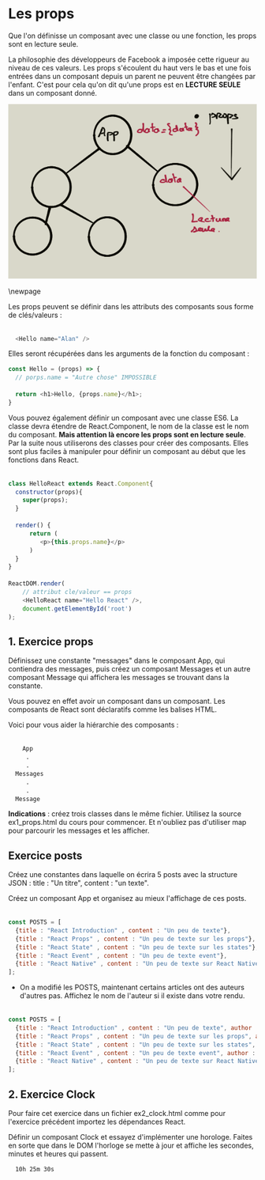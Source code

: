 # Les props

Que l'on définisse un composant avec une classe ou une fonction, les props sont en lecture seule.

La philosophie des développeurs de Facebook a imposée cette rigueur au niveau de ces valeurs. Les props s'écoulent du haut vers le bas et une fois entrées dans un composant depuis un parent ne peuvent être changées par l'enfant. C'est pour cela qu'on dit qu'une props est en **LECTURE SEULE** dans un composant donné.

![props top/down](images/props.png)

\newpage

Les props peuvent se définir dans les attributs des composants sous forme de clés/valeurs :

```js

  <Hello name="Alan" />

```

Elles seront récupérées dans les arguments de la fonction du composant :

```js
const Hello = (props) => {
  // porps.name = "Autre chose" IMPOSSIBLE

  return <h1>Hello, {props.name}</h1>;
}

```

Vous pouvez également définir un composant avec une classe ES6. La classe devra étendre de React.Component, le nom de la classe est le nom du composant.
**Mais attention là encore les props sont en lecture seule**. Par la suite nous utiliserons des classes pour créer des composants. Elles sont plus faciles à manipuler pour définir un composant au début que les fonctions dans React.

```js

class HelloReact extends React.Component{
  constructor(props){
    super(props);
  }

  render() {
      return (
         <p>{this.props.name}</p>
      )
  }
}

ReactDOM.render(
    // attribut cle/valeur == props
    <HelloReact name="Hello React" />,
    document.getElementById('root')
);

```

## 1. Exercice props

Définissez une constante "messages" dans le composant App, qui contiendra des messages, puis créez un composant Messages et un autre composant Message qui affichera les messages se trouvant dans la constante.

Vous pouvez en effet avoir un composant dans un composant. Les composants de React sont déclaratifs comme les balises HTML.

Voici pour vous aider la hiérarchie des composants :

```txt

    App
     .
     .
  Messages
     .
     .
  Message
```

**Indications** : créez trois classes dans le même fichier. Utilisez la source ex1_props.html du cours pour commencer. Et n'oubliez pas d'utiliser map pour parcourir les messages et les afficher.

## Exercice posts

Créez une constantes dans laquelle on écrira 5 posts avec la structure JSON : title : "Un titre", content : "un texte".

Créez un composant App et organisez au mieux l'affichage de ces posts.

```js

const POSTS = [
  {title : "React Introduction" , content : "Un peu de texte"},
  {title : "React Props" , content : "Un peu de texte sur les props"},
  {title : "React State" , content : "Un peu de texte sur les states"},
  {title : "React Event" , content : "Un peu de texte event"},
  {title : "React Native" , content : "Un peu de texte sur React Native"},
];

```

- On a modifié les POSTS, maintenant certains articles ont des auteurs d'autres pas. Affichez le nom de l'auteur si il existe dans votre rendu.

```js

const POSTS = [
  {title : "React Introduction" , content : "Un peu de texte", author : "Alan"},
  {title : "React Props" , content : "Un peu de texte sur les props", author : null},
  {title : "React State" , content : "Un peu de texte sur les states", author : null},
  {title : "React Event" , content : "Un peu de texte event", author : "Alice"},
  {title : "React Native" , content : "Un peu de texte sur React Native", author : "Bernard" },
];

```

## 2. Exercice Clock

Pour faire cet exercice dans un fichier ex2_clock.html comme pour l'exercice précédent importez les dépendances React.

Définir un composant Clock et essayez d'implémenter une horologe. Faites en sorte que dans le DOM l'horloge se mette à jour et affiche les secondes, minutes et heures qui passent.

```txt
  10h 25m 30s
```
